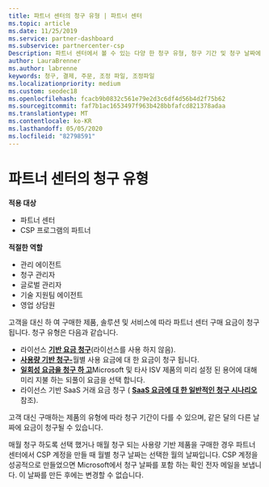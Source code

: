 ```yaml
---
title: 파트너 센터의 청구 유형 | 파트너 센터
ms.topic: article
ms.date: 11/25/2019
ms.service: partner-dashboard
ms.subservice: partnercenter-csp
Description: 파트너 센터에서 볼 수 있는 다양 한 청구 유형, 청구 기간 및 청구 날짜에 대해 알아봅니다.
author: LauraBrenner
ms.author: labrenne
keywords: 청구, 결제, 주문, 조정 파일, 조정파일
ms.localizationpriority: medium
ms.custom: seodec18
ms.openlocfilehash: fcacb9b0832c561e79e2d3c6df4d56b4d2f75b62
ms.sourcegitcommit: faf7b1ac1653497f963b428bbfafcd821378adaa
ms.translationtype: MT
ms.contentlocale: ko-KR
ms.lasthandoff: 05/05/2020
ms.locfileid: "82798591"
---
```

# <a name="types-of-billing-in-partner-center"></a>파트너 센터의 청구 유형

**적용 대상**

- 파트너 센터
- CSP 프로그램의 파트너

**적절한 역할**

- 관리 에이전트
- 청구 관리자
- 글로벌 관리자
- 기술 지원팀 에이전트
- 영업 상담원

고객을 대신 하 여 구매한 제품, 솔루션 및 서비스에 따라 파트너 센터 구매 요금이 청구 됩니다. 청구 유형은 다음과 같습니다.

- 라이선스 [**기반 요금 청구**](license-based-billing.md)(라이선스를 사용 하지 않음).
- [**사용량 기반 청구-**](usage-based-billing.md)월별 사용 요금에 대 한 요금이 청구 됩니다.
- [**일회성 요금을 청구 하 고**](one-time-and-recurring-billing.md)Microsoft 및 타사 ISV 제품의 미리 설정 된 용어에 대해 미리 지불 하는 되풀이 요금을 선택 합니다.
- 라이선스 기반 SaaS 거래 요금 청구 ( [**SaaS 요금에 대 한 일반적인 청구 시나리오**](common-billing-scenarios-saas.md)참조).

고객 대신 구매하는 제품의 유형에 따라 청구 기간이 다를 수 있으며, 같은 달의 다른 날짜에 요금이 청구될 수 있습니다.

매월 청구 하도록 선택 했거나 매월 청구 되는 사용량 기반 제품을 구매한 경우 파트너 센터에서 CSP 계정을 만들 때 월별 청구 날짜는 선택한 월의 날짜입니다. CSP 계정을 성공적으로 만들었으면 Microsoft에서 청구 날짜를 포함 하는 확인 전자 메일을 보냅니다. 이 날짜를 만든 후에는 변경할 수 없습니다.
